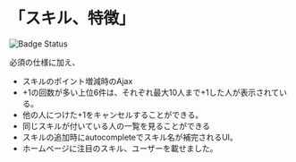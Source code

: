 # 「スキル、特徴」

![Badge Status](https://ci-as-a-service)

必須の仕様に加え、
- スキルのポイント増減時のAjax
- +1の回数が多い上位6件は、それぞれ最大10人まで+1した人が表示されている。
- 他の人につけた+1をキャンセルすることができる。
- 同じスキルが付いている人の一覧を見ることができる
- スキルの追加時にautocompleteでスキル名が補完されるUI。
- ホームページに注目のスキル、ユーザーを載せました。
